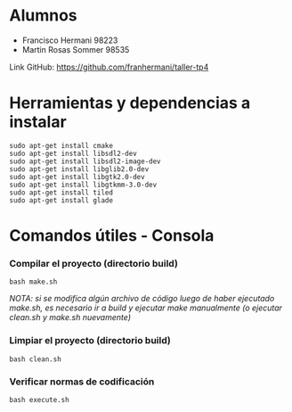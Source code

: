 # Alumnos

- Francisco Hermani		98223
- Martin Rosas Sommer	98535

Link GitHub: https://github.com/franhermani/taller-tp4

# Herramientas y dependencias a instalar

```
sudo apt-get install cmake
sudo apt-get install libsdl2-dev
sudo apt-get install libsdl2-image-dev
sudo apt-get install libglib2.0-dev
sudo apt-get install libgtk2.0-dev
sudo apt-get install libgtkmm-3.0-dev
sudo apt-get install tiled
sudo apt-get install glade
```

# Comandos útiles - Consola

### Compilar el proyecto (directorio build)

```
bash make.sh
```

*NOTA: si se modifica algún archivo de código luego de haber ejecutado
make.sh, es necesario ir a build y ejecutar make manualmente (o ejecutar
clean.sh y make.sh nuevamente)*

### Limpiar el proyecto (directorio build)

```
bash clean.sh
```

### Verificar normas de codificación

```
bash execute.sh
```

